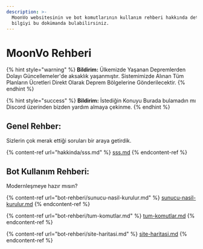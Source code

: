 ```yaml
---
description: >-
  MoonVo websitesinin ve bot komutlarının kullanım rehberi hakkında detaylı
  bilgiyi bu dokümanda bulabilirsiniz.
---
```


# MoonVo Rehberi

{% hint style="warning" %}
**Bildirim:** Ülkemizde Yaşanan Depremlerden Dolayı Güncellemeler'de aksaklık yaşanmıştır. Sistemimizde Alınan Tüm Planların Ücretleri Direkt Olarak Deprem Bölgelerine Gönderilecektir.
{% endhint %}

{% hint style="success" %}
**Bildirim:** İstediğin Konuyu Burada bulamadın mı Discord üzerinden bizden yardım almaya çekinme.
{% endhint %}

## Genel Rehber:

Sizlerin çok merak ettiği soruları bir araya getirdik.

{% content-ref url="hakkinda/sss.md" %}
[sss.md](hakkinda/sss.md)
{% endcontent-ref %}

## Bot Kullanım Rehberi:

Modernleşmeye hazır mısın?

{% content-ref url="bot-rehberi/sunucu-nasil-kurulur.md" %}
[sunucu-nasil-kurulur.md](bot-rehberi/sunucu-nasil-kurulur.md)
{% endcontent-ref %}

{% content-ref url="bot-rehberi/tum-komutlar.md" %}
[tum-komutlar.md](bot-rehberi/tum-komutlar.md)
{% endcontent-ref %}

{% content-ref url="bot-rehberi/site-haritasi.md" %}
[site-haritasi.md](bot-rehberi/site-haritasi.md)
{% endcontent-ref %}
